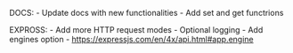 
DOCS:
    - Update docs with new functionalities
    - Add set and get functrions

EXPROSS:
    - Add more HTTP request modes
    - Optional logging
    - Add engines option
        - https://expressjs.com/en/4x/api.html#app.engine